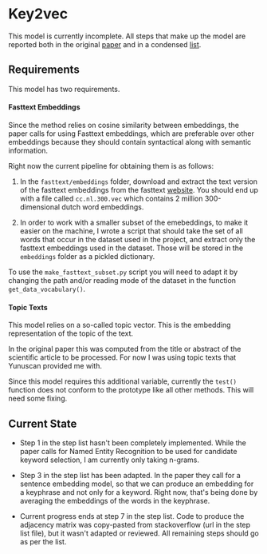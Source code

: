 # Key2vec

This model is currently incomplete. All steps that make up the model are
reported both in the original
[paper](../../additional_resources/papers/key2vec_2018.pdf) and in a condensed
[list](plan.txt).

## Requirements

This model has two requirements.

#### Fasttext Embeddings

Since the method relies on cosine similarity between embeddings, the paper
calls for using Fasttext embeddings, which are preferable over other
embeddings because they should contain syntactical along with semantic
information.

Right now the current pipeline for obtaining them is as follows:

1. In the `fasttext/embeddings` folder,
download and extract the text version of the fasttext embeddings
from the fasttext [website](https://fasttext.cc/docs/en/crawl-vectors.html).
You should end up with a file called `cc.nl.300.vec` which contains 2 million
300-dimensional dutch word embeddings.

2. In order to work with a smaller subset of the emebeddings, to make it
easier on the machine, I wrote a script that should take the set of all
words that occur in the dataset used in the project, and extract only the
fasttext embeddings used in the dataset. Those will be stored in the
`embeddings` folder as a pickled dictionary.

To use the `make_fasttext_subset.py` script you will need to adapt it by
changing the path and/or reading mode of the dataset in the function
`get_data_vocabulary()`.

#### Topic Texts

This model relies on a so-called topic vector. This is the embedding
representation of the topic of the text.

In the original paper this was computed from the title or abstract of the
scientific article to be processed. For now I was using topic texts that
Yunuscan provided me with.

Since this model requires this additional variable, currently the `test()`
function does not conform to the prototype like all other methods.
This will need some fixing.

## Current State

* Step 1 in the step list hasn't been completely implemented. While the
paper calls for Named Entity Recognition to be used for candidate keyword
selection, I am currently only taking n-grams.

* Step 3 in the step list has been adapted. In the paper they call for a
sentence embedding model, so that we can produce an embedding for a keyphrase
and not only for a keyword. Right now, that's being done by averaging the
embeddings of the words in the keyphrase.

* Current progress ends at step 7 in the step list. Code to produce the
adjacency matrix was copy-pasted from stackoverflow (url in the step list
file), but it wasn't adapted or reviewed. All remaining steps should go
as per the list.